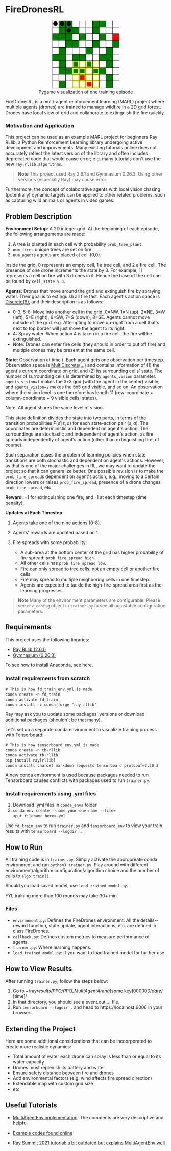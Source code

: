 # FireDronesRL

<figure align='center'>
<img src="./training_example.gif" width="210" height="210" />
<figcaption>Pygame visualization of one training episode</figcaption>
</figure>

FireDronesRL is a multi-agent reinforcement learning (MARL) project where multiple agents (drones) are trained to manage wildfire in a 2D grid forest. Drones have local view of grid and collaborate to extinguish the fire quickly.

### Motivation and Application

This project can be used as an example MARL project for beginners Ray RLlib, a Python Reinforcement Learning library undergoing active development and improvements. Many existing tutorials online does not accurately reflect the latest version of the library and often includes deprecated code that would cause error; e.g. many tutorials don't use the new `ray.rllib.algorithms`.

> **Note**
> This project used Ray 2.6.1 and Gymnasium 0.26.3. Using other versions (especially Ray) may cause error.

Furthermore, the concept of colaborative agents with local vision chasing (potentially) dynamic targets can be applied to other related problems, such as capturing wild animals or agents in video games.

## Problem Description

**Environment Setup**: A 2D integer grid. At the beginning of each episode, the following arrangements are made:

1. A tree is planted in each cell with probability `prob_tree_plant`.
2. `num_fires` unique trees are set on fire.
3. `num_agents` agents are placed at cell (0,0).

Inside the grid, 0 represents an empty cell, 1 a tree cell, and 2 a fire cell. The presence of one drone increments the state by 3. For example, 11 represents a cell on fire with 3 drones in it. Hence the base of the cell can be found by `cell_state % 3`.

**Agents**: Drones that move around the grid and extinguish fire by spraying water. Their goal is to extinguish all fire fast. Each agent's action space is [Discrete(9)](https://gymnasium.farama.org/api/spaces/fundamental/#discrete), and their description is as follows:

-   0-3, 5-8: Move into another cell in the grid. 0=NW, 1=N (up), 2=NE, 3=W (left), 5=E (right), 6=SW, 7=S (down), 8=SE. Agents cannot move outside of the grid. e.g. Attempting to move up-right from a cell that's next to top border will just move the agent to its right.
-   4: Spray water. When action 4 is taken in a fire cell, the fire will be extinguished.
-   Note: Drones can enter fire cells (they should in order to put off fire) and multiple drones may be present at the same cell.

**State**: Observation at time $t$. Each agent gets one observation per timestep. Observation space is [MultiDiscrete(...)](https://gymnasium.farama.org/api/spaces/fundamental/#multidiscrete) and contains information of (1) the agent's current coordinate on grid, and (2) its surrounding cells' state. The number of surrounding cells is determined by `agents_vision` parameter. `agents_vision=1` makes the 3x3 grid (with the agent in the center) visible, and `agents_vision=2` makes the 5x5 grid visible, and so on. An observation where the vision level is one therefore has length 11 (row-coordinate + column-coordinate + 9 visible cells' states).

Note: All agent shares the same level of vision.

This state definition divides the state into two parts, in terms of the transition probabilities $P(s'|s,a)$ for each state-action pair $(s,a)$. The coordinates are deterministic and dependent on agent's action. The surroundings are stochastic and independent of agent's action, as fire spreads independently of agent's action (other than extinguishing fire, of course).

Such separation eases the problem of learning policies when state transitions are both stochastic and dependent on agent's actions. However, as that is one of the major challenges in RL, we may want to update the project so that it can generalize better. One possible revision is to make the `prob_fire_spread`s dependent on agent's action, e.g., moving to a certain direction lowers or raises `prob_fire_spread`, presence of a drone changes `prob_fire_spread`, etc.

**Reward**: +1 for extinguishing one fire, and -1 at each timestep (time penalty).

**Updates at Each Timestep**

1. Agents take one of the nine actions (0-8).
2. Agents' rewards are updated based on 1.
3. Fire spreads with some probability:

    - A sub-area at the bottom center of the grid has higher probability of fire spread: `prob_fire_spread_high`.
    - All other cells has `prob_fire_spread_low`.
    - Fire can only spread to tree cells, not an empty cell or another fire cells.
    - Fire may spread to multiple neighboring cells in one timestep.
    - Agents are expected to tackle the high-fire-spread area first as the learning progresses.

> **Note**
> Many of the environment parameters are configurable. Please see `env_config` object in `trainer.py` to see all adjustable configuration parameters.

## Requirements

This project uses the following libraries:

-   [Ray RLlib (2.6.1)](https://docs.ray.io/en/latest/rllib/index.html)
-   [Gymnasium (0.26.3)](https://gymnasium.farama.org/)

To see how to install Anaconda, see [here](https://docs.anaconda.com/free/anaconda/install/).

### Install requirements from scratch

```
# This is how fd_train_env.yml is made
conda create -n fd_train
conda activate fd_train
conda install -c conda-forge "ray-rllib"
```

Ray may ask you to update some packages' versions or download additional packages (shouldn't be that many).

Let's set up a separate conda environment to visualizie training process with Tensorboard:

```
# This is how tensorboard_env.yml is made
conda create -n tb-rllib
conda activate tb-rllib
pip install ray[rllib]
conda install chardet markdown requests tensorboard protobuf=3.20.3
```

A new conda environment is used because packages needed to run Tensorboard causes conflicts with packages used to run `trainer.py`.

### Install requirements using .yml files

1. Download .yml files in `conda_envs` folder
2. `conda env create --name your-env-name --file=<put_filename_here>.yml`

Use `fd_train_env` to run `trainer.py` and `tensorboard_env` to view your train results with `tensorboard --logdir .`.

## How to Run

All training code is in `trainer.py`. Simply activate the appropreate conda environment and run `python3 trainer.py`. Play around with different environment/algorithm configuration/algorithm choice and the number of calls to `algo.train()`.

Should you load saved model, use `load_trained_model.py`.

FYI, training more than 100 rounds may take 30+ min.

### Files

-   `environment.py`: Defines the FireDrones environment. All the details--reward function, state update, agent interactions, etc. are defined in class FireDrones.
-   `callback.py`: Defines custom metrics to measure performance of agents.
-   `trainer.py`: Where learning happens.
-   `load_trained_model.py`: If you want to load trained model for further use.

## How to View Results

After running `trainer.py`, follow the steps below:

1. Go to ~/ray*results/PPO/PPO_MultiAgentArena*[some key]00000*0[date]*[time]/
2. In that directory, you should see a event.out.... file.
3. Run `tensorboard --logdir .` and head to https://localhost:6006 in your browser.

## Extending the Project

Here are some additional considerations that can be incoorporated to create more realistic dynamics:

-   Total amount of water each drone can spray is less than or equal to its water capacity
-   Drones must replenish its battery and water
-   Ensure safety distance between fire and drones
-   Add environmental factors (e.g. wind affects fire spread direction)
-   Extendable map with custom grid size
-   etc.

## Useful Tutorials

-   [MultiAgentEnv implementation](https://docs.ray.io/en/latest/_modules/ray/rllib/env/multi_agent_env.html#main-content): The comments are very descriptive and helpful

-   [Example codes found online](./examples/)

-   [Ray Summit 2021 tutorial: a bit outdated but explains MultiAgentEnv well](https://github.com/sven1977/rllib_tutorials/blob/main/ray_summit_2021/tutorial_notebook.ipynb)
